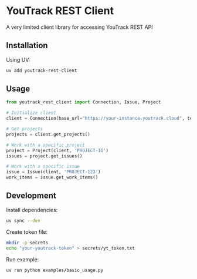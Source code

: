 # YouTrack REST Client

A very limited client library for accessing YouTrack REST API

## Installation

Using UV:
```bash
uv add youtrack-rest-client
```

## Usage

```python
from youtrack_rest_client import Connection, Issue, Project

# Initialize client
client = Connection(base_url="https://your-instance.youtrack.cloud", token="your-token")

# Get projects
projects = client.get_projects()

# Work with a specific project
project = Project(client, 'PROJECT-ID')
issues = project.get_issues()

# Work with a specific issue
issue = Issue(client, 'PROJECT-123')
work_items = issue.get_work_items()
```

## Development

Install dependencies:
```bash
uv sync --dev
```

Create token file:
```bash
mkdir -p secrets
echo "your-youtrack-token" > secrets/yt_token.txt
```

Run example:
```bash
uv run python examples/basic_usage.py
```